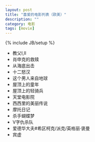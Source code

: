```yaml
---
layout: post
title: "喜爱的电影列表（欧美）"
description: ""
category: 电影
tags: [movie]
---
```

{% include JB/setup %}

<ul>
<li>教父I,II</li>
<li>肖申克的救赎</li>
<li>从海底出击</li>
<li>十二怒汉</li>
<li>这个男人来自地球</li>
<li>屋顶上的童年</li>
<li>屋顶上的轻骑兵</li>
<li>天堂电影院</li>
<li>西西里的美丽传说</li>
<li>摩托日记</li>
<li>杀手蝴蝶梦</li>
<li>V字仇杀队</li>
<li>爱德华大夫#希区柯克/派克/英格丽·褒曼</li>
<li>宾虚</li>

</ul>
